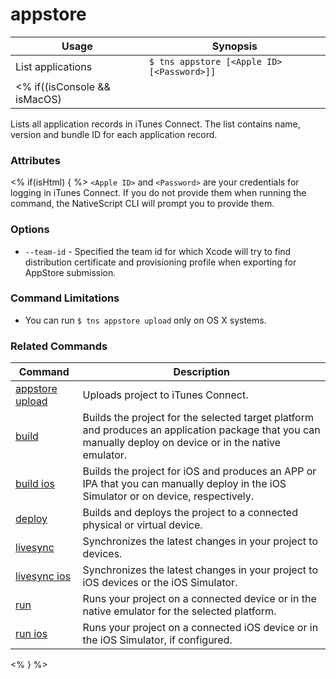 appstore
==========

Usage | Synopsis
---|---
List applications | `$ tns appstore [<Apple ID> [<Password>]]`
<% if((isConsole && isMacOS) || isHtml) { %>Upload | `$ tns appstore upload`<% } %>

Lists all application records in iTunes Connect. The list contains name, version and bundle ID for each application record.

### Attributes
<% if(isHtml) { %>
`<Apple ID>` and `<Password>` are your credentials for logging in iTunes Connect. If you do not provide them when running the command, the NativeScript CLI will prompt you to provide them.

### Options
* `--team-id` - Specified the team id for which Xcode will try to find distribution certificate and provisioning profile when exporting for AppStore submission.

### Command Limitations

* You can run `$ tns appstore upload` only on OS X systems.

### Related Commands

Command | Description
----------|----------
[appstore upload](appstore-upload.html) | Uploads project to iTunes Connect.
[build](../project/testing/build.html) | Builds the project for the selected target platform and produces an application package that you can manually deploy on device or in the native emulator.
[build ios](../project/testing/build-ios.html) | Builds the project for iOS and produces an APP or IPA that you can manually deploy in the iOS Simulator or on device, respectively.
[deploy](../project/testing/deploy.html) | Builds and deploys the project to a connected physical or virtual device.
[livesync](../project/testing/livesync.html) | Synchronizes the latest changes in your project to devices.
[livesync ios](../project/testing/livesync-ios.html) | Synchronizes the latest changes in your project to iOS devices or the iOS Simulator.
[run](../project/testing/run.html) | Runs your project on a connected device or in the native emulator for the selected platform.
[run ios](../project/testing/run-ios.html) | Runs your project on a connected iOS device or in the iOS Simulator, if configured.
<% } %>